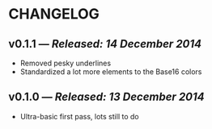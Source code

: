 # CHANGELOG

## **v0.1.1** &mdash; *Released: 14 December 2014*

* Removed pesky underlines
* Standardized a lot more elements to the Base16 colors

## **v0.1.0** &mdash; *Released: 13 December 2014*

* Ultra-basic first pass, lots still to do
